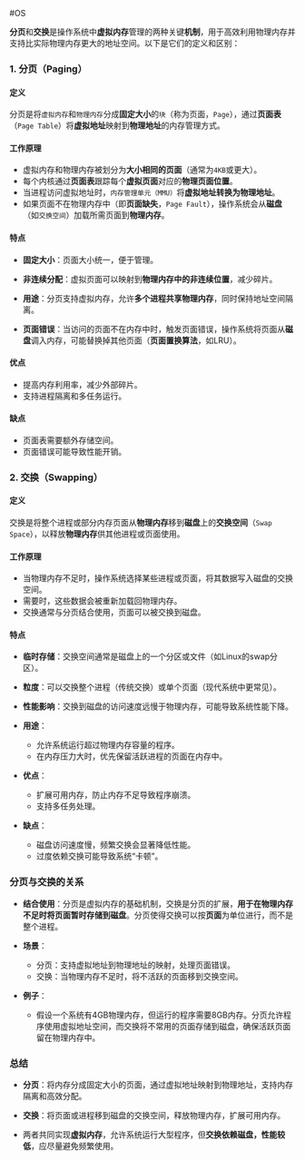 #OS 

**分页**和**交换**是操作系统中**虚拟内存**管理的两种关键**机制**，用于高效利用物理内存并支持比实际物理内存更大的地址空间。以下是它们的定义和区别：

### 1. 分页（Paging）

#### 定义

分页是将`虚拟内存`和`物理内存`分成**固定大小**的`块`（称为页面，`Page`），通过**页面表**（`Page Table`）将**虚拟地址**映射到**物理地址**的内存管理方式。

#### 工作原理
  - 虚拟内存和物理内存被划分为**大小相同的页面**（通常为`4KB`或更大）。
  - 每个内核通过**页面表**跟踪每个**虚拟页面**对应的**物理页面位置**。
  - 当进程访问虚拟地址时，`内存管理单元（MMU）`将**虚拟地址转换为物理地址**。
  - 如果页面不在物理内存中（即**页面缺失**，`Page Fault`），操作系统会从**磁盘**（如`交换空间`）加载所需页面到**物理内存**。

#### 特点
  - **固定大小**：页面大小统一，便于管理。
  - **非连续分配**：虚拟页面可以映射到**物理内存中的非连续位置**，减少碎片。
  
  - **用途**：分页支持虚拟内存，允许**多个进程共享物理内存**，同时保持地址空间隔离。
  
  - **页面错误**：当访问的页面不在内存中时，触发页面错误，操作系统将页面从**磁盘**调入内存，可能替换掉其他页面（**页面置换算法**，如LRU）。

#### 优点
  - 提高内存利用率，减少外部碎片。
  - 支持进程隔离和多任务运行。

#### 缺点
  - 页面表需要额外存储空间。
  - 页面错误可能导致性能开销。

### 2. 交换（Swapping）

#### 定义
 
 交换是将整个进程或部分内存页面从**物理内存**移到**磁盘**上的**交换空间**（`Swap Space`），以释放**物理内存**供其他进程或页面使用。

#### 工作原理
  - 当物理内存不足时，操作系统选择某些进程或页面，将其数据写入磁盘的交换空间。
  - 需要时，这些数据会被重新加载回物理内存。
  - 交换通常与分页结合使用，页面可以被交换到磁盘。

#### 特点
  - **临时存储**：交换空间通常是磁盘上的一个分区或文件（如Linux的swap分区）。
  - **粒度**：可以交换整个进程（传统交换）或单个页面（现代系统中更常见）。
  - **性能影响**：交换到磁盘的访问速度远慢于物理内存，可能导致系统性能下降。

- **用途**：
  - 允许系统运行超过物理内存容量的程序。
  - 在内存压力大时，优先保留活跃进程的页面在内存中。

- **优点**：
  - 扩展可用内存，防止内存不足导致程序崩溃。
  - 支持多任务处理。

- **缺点**：
  - 磁盘访问速度慢，频繁交换会显著降低性能。
  - 过度依赖交换可能导致系统“卡顿”。

### 分页与交换的关系

- **结合使用**：分页是虚拟内存的基础机制，交换是分页的扩展，**用于在物理内存不足时将页面暂时存储到磁盘**。分页使得交换可以按**页面**为单位进行，而不是整个进程。

- **场景**：
  - 分页：支持虚拟地址到物理地址的映射，处理页面错误。
  - 交换：当物理内存不足时，将不活跃的页面移到交换空间。

- **例子**：
  - 假设一个系统有4GB物理内存，但运行的程序需要8GB内存。分页允许程序使用虚拟地址空间，而交换将不常用的页面存储到磁盘，确保活跃页面留在物理内存中。

### 总结

- **分页**：将内存分成固定大小的页面，通过虚拟地址映射到物理地址，支持内存隔离和高效分配。

- **交换**：将页面或进程移到磁盘的交换空间，释放物理内存，扩展可用内存。

- 两者共同实现**虚拟内存**，允许系统运行大型程序，但**交换依赖磁盘，性能较低**，应尽量避免频繁使用。

